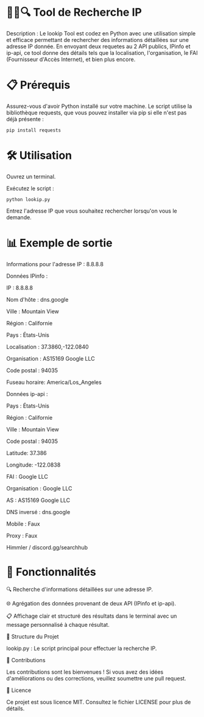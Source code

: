 # 🕵️‍♂️🔍 Tool de Recherche IP
Description :
Le lookip Tool est codez en Python avec une utilisation simple et efficace permettant de rechercher des informations détaillées sur une adresse IP donnée. En envoyant deux requetes au 2 API publics, IPinfo et ip-api, ce tool donne des détails tels que la localisation, l'organisation, le FAI (Fournisseur d'Accès Internet), et bien plus encore.

# 📋 Prérequis

Assurez-vous d'avoir Python installé sur votre machine. Le script utilise la bibliothèque requests, que vous pouvez installer via pip si elle n'est pas déjà présente :

```pip install requests```
# 🛠️ Utilisation
Ouvrez un terminal.

Exécutez le script :

```python lookip.py```

Entrez l'adresse IP que vous souhaitez rechercher lorsqu'on vous le demande.

# 📊 Exemple de sortie

Informations pour l'adresse IP : 8.8.8.8

  Données IPinfo :
  
  IP : 8.8.8.8
  
  Nom d'hôte : dns.google
  
  Ville : Mountain View
  
  Région : Californie
  
  Pays : États-Unis
  
  Localisation : 37.3860,-122.0840
  
  Organisation : AS15169 Google LLC
  
  Code postal : 94035
  
  Fuseau horaire: America/Los_Angeles
  
Données ip-api :

  Pays : États-Unis
  
  Région : Californie
  
  Ville : Mountain View
  
  Code postal : 94035
  
  Latitude: 37.386
  
  Longitude: -122.0838
  
  FAI : Google LLC
  
  Organisation : Google LLC
  
  AS : AS15169 Google LLC
  
  DNS inversé : dns.google
  
  Mobile : Faux
  
  Proxy : Faux

Himmler / discord.gg/searchhub

# 🧩 Fonctionnalités

🔍 Recherche d'informations détaillées sur une adresse IP.

🌐 Agrégation des données provenant de deux API (IPinfo et ip-api).

📋 Affichage clair et structuré des résultats dans le terminal avec un message personnalisé à chaque résultat.

📂 Structure du Projet

lookip.py : Le script principal pour effectuer la recherche IP.

🤝 Contributions

Les contributions sont les bienvenues ! Si vous avez des idées d'améliorations ou des corrections, veuillez soumettre une pull request.

📜 Licence

Ce projet est sous licence MIT. Consultez le fichier LICENSE pour plus de détails.

